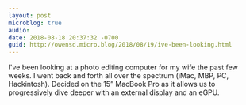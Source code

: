 ```yaml
---
layout: post
microblog: true
audio: 
date: 2018-08-18 20:37:32 -0700
guid: http://owensd.micro.blog/2018/08/19/ive-been-looking.html
---
```

I've been looking at a photo editing computer for my wife the past few weeks. I went back and forth all over the spectrum (iMac, MBP, PC, Hackintosh). Decided on the 15” MacBook Pro as it allows us to progressively dive deeper with an external display and an eGPU.
